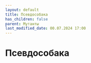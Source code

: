 ```yaml
---
layout: default
title: Псевдособака
has_children: false
parent: Мутанты
last_modified_date: 00.07.2024 17:00
---
```


# Псевдособака